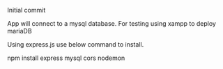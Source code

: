 Initial commit

App will connect to a mysql database. For testing using xampp to deploy mariaDB

Using express.js use below command to install.

npm install express mysql cors nodemon
